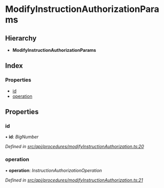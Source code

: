 # ModifyInstructionAuthorizationParams

## Hierarchy

* **ModifyInstructionAuthorizationParams**

## Index

### Properties

* [id](modifyinstructionauthorizationparams.md#id)
* [operation](modifyinstructionauthorizationparams.md#operation)

## Properties

### id

• **id**: _BigNumber_

_Defined in_ [_src/api/procedures/modifyInstructionAuthorization.ts:20_](https://github.com/PolymathNetwork/polymesh-sdk/blob/5b409784/src/api/procedures/modifyInstructionAuthorization.ts#L20)

### operation

• **operation**: _InstructionAuthorizationOperation_

_Defined in_ [_src/api/procedures/modifyInstructionAuthorization.ts:21_](https://github.com/PolymathNetwork/polymesh-sdk/blob/5b409784/src/api/procedures/modifyInstructionAuthorization.ts#L21)

